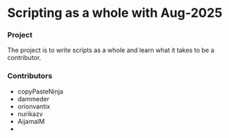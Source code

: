 # Scripting as a whole with Aug-2025

### Project

The project is to write scripts as a whole and learn what it takes to be a contributor.

### Contributors

- copyPasteNinja
- dammeder
- orionvantix
- nurikazv
- AijamalM
-

